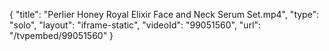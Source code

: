{
    "title": "Perlier Honey Royal Elixir Face and Neck Serum Set.mp4",
    "type": "solo",
    "layout": "iframe-static",
    "videoId": "99051560",
    "url": "\/tvpembed\/99051560"
}